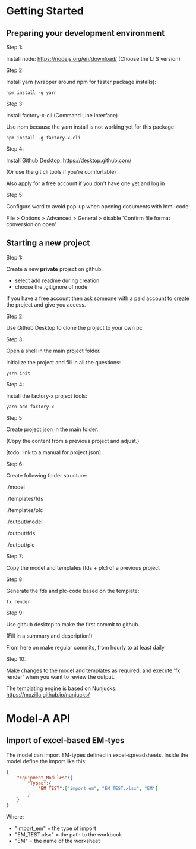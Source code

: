 # Getting Started

## Preparing your development environment

Step 1: 

Install node: https://nodejs.org/en/download/ (Choose the LTS version)

Step 2:

Install yarn (wrapper around npm for faster package installs):
```shell
npm install -g yarn
```
Step 3:

Install factory-x-cli (Command Line Interface)

Use npm because the yarn install is not working yet for this package
```shell
npm install -g factory-x-cli
```

Step 4:

Install Github Desktop: https://desktop.github.com/

(Or use the git cli tools if you're comfortable)

Also apply for a free account if you don't have one yet and log in


Step 5:

Configure word to avoid pop-up when opening documents with html-code:

File > Options > Advanced > General > disable 'Confirm file format conversion on open'


## Starting a new project

Step 1:

Create a new __**private**__ project on github:
* select add readme during creation
* choose the .gitignore of node

If you have a free account then ask someone with a paid account to create the project and give you access.

Step 2:

Use Github Desktop to clone the project to your own pc

Step 3:

Open a shell in the main project folder.

Initialize the project and fill in all the questions:

```shell
yarn init
```
Step 4:

Install the factory-x project tools:
```shell
yarn add factory-x
```
Step 5:

Create project.json in the main folder.

(Copy the content from a previous project and adjust.)

[todo: link to a manual for project.json]

Step 6:

Create following folder structure:

./model 

./templates/fds

./templates/plc

./output/model

./output/fds

./output/plc

Step 7:

Copy the model and templates (fds + plc) of a previous project

Step 8:

Generate the fds and plc-code based on the template:
```shell
fx render
```
Step 9:

Use github desktop to make the first commit to github.

(Fill in a summary and description!)

From here on make regular commits, from hourly to at least daily

Step 10:

Make changes to the model and templates as required, and execute 'fx render' when you want to review the output.

The templating engine is based on Nunjucks: https://mozilla.github.io/nunjucks/

# Model-A API

## Import of excel-based EM-tyes
The model can import EM-types defined in excel-spreadsheets.
Inside the model define the import like this:
```json
{
    "Equipment_Modules":{
        "Types":{
            "EM_TEST":["import_em", "EM_TEST.xlsx", "EM"]
        }
    }
}
```
Where:
- "import_em" = the type of import
- "EM_TEST.xlsx" = the path to the workbook
- "EM" = the name of the worksheet
 


